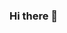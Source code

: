 ### Hi there 👋

<!--
**arielbatoon09/arielbatoon09** is a ✨ _special_ ✨ repository because its `README.md` (this file) appears on your GitHub profile.

My name is Ariel Batoon, an aspirant Full-stack developer from <strong>Cebu, Philippines.</strong>
